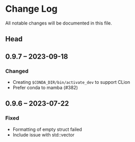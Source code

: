 # Change Log

All notable changes will be documented in this file.

## Head

## 0.9.7 &ndash; 2023-09-18

### Changed

* Creating `$CONDA_DIR/bin/activate_dev` to support CLion
* Prefer conda to mamba (#382)

## 0.9.6 &ndash; 2023-07-22

### Fixed

* Formatting of empty struct failed
* Include issue with std::vector
